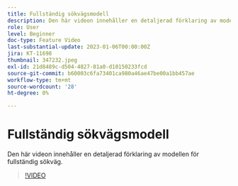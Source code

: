 ```yaml
---
title: Fullständig sökvägsmodell
description: Den här videon innehåller en detaljerad förklaring av modellen för fullständig sökväg.
role: User
level: Beginner
doc-type: Feature Video
last-substantial-update: 2023-01-06T00:00:00Z
jira: KT-11698
thumbnail: 347232.jpeg
exl-id: 21d8489c-d504-4827-81a0-d10150233fcd
source-git-commit: b60003c6fa73401ca980a46ae47be00a1bb457ae
workflow-type: tm+mt
source-wordcount: '28'
ht-degree: 0%

---
```


# Fullständig sökvägsmodell

Den här videon innehåller en detaljerad förklaring av modellen för fullständig sökväg.

>[!VIDEO](https://video.tv.adobe.com/v/347232/?quality=12&learn=on)
